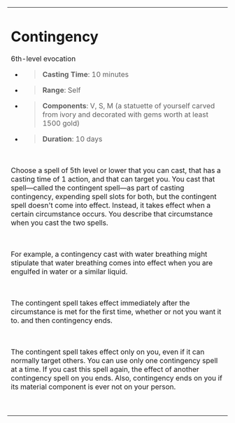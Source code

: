 
<table><tbody><tr class="odd"><td><h1 id="contingency"><strong>Contingency</strong></h1><p>6th-level evocation</p><ul><li><blockquote><p><strong>Casting Time</strong>: 10 minutes</p></blockquote></li><li><blockquote><p><strong>Range</strong>: Self</p></blockquote></li><li><blockquote><p><strong>Components</strong>: V, S, M (a statuette of yourself carved from ivory and decorated with gems worth at least 1500 gold)</p></blockquote></li><li><blockquote><p><strong>Duration</strong>: 10 days</p></blockquote></li></ul><p> </p><p>Choose a spell of 5th level or lower that you can cast, that has a casting time of 1 action, and that can target you. You cast that spell—called the contingent spell—as part of casting contingency, expending spell slots for both, but the contingent spell doesn't come into effect. Instead, it takes effect when a certain circumstance occurs. You describe that circumstance when you cast the two spells.</p><p> </p><p>For example, a contingency cast with water breathing might stipulate that water breathing comes into effect when you are engulfed in water or a similar liquid.</p><p> </p><p>The contingent spell takes effect immediately after the circumstance is met for the first time, whether or not you want it to. and then contingency ends.</p><p> </p><p>The contingent spell takes effect only on you, even if it can normally target others. You can use only one contingency spell at a time. If you cast this spell again, the effect of another contingency spell on you ends. Also, contingency ends on you if its material component is ever not on your person.</p><p> </p></td></tr></tbody></table>